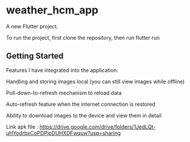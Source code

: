 # weather_hcm_app

A new Flutter project.

To run the project, first clone the repository, then run flutter run

## Getting Started

Features I have integrated into the application:

Handling and storing images local (you can still view images while offline)

Pull-down-to-refresh mechanism to reload data

Auto-refresh feature when the internet connection is restored

Ability to download images to the device and view them in detail

Link apk file : https://drive.google.com/drive/folders/1JedLQt-uHYodrbxCoPDPjpDUHXDFwquw?usp=sharing
